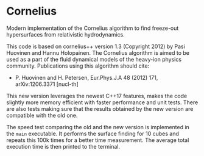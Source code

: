# Cornelius
Modern implementation of the Cornelius algorithm to find freeze-out hypersurfaces from relativistic hydrodynamics.


This code is based on cornelius++ version 1.3 (Copyright 2012) by Pasi Huovinen and Hannu Holopainen.
The Cornelius algorithm is aimed to be used as a part of the fluid dynamical models of the heavy-ion physics community.
Publications using this algorithm should cite:
 * P. Huovinen and H. Petersen, Eur.Phys.J.A 48 (2012) 171, arXiv:1206.3371 [nucl-th]

This new version leverages the newest C++17 features, makes the code slightly more memory efficient with faster performance and unit tests.
There are also tests making sure that the results obtained by the new version are compatible with the old one.

The speed test comparing the old and the new version is implemented in the `main`
executable. It performs the surface finding for 10 cubes and repeats this 100k
times for a better time measurement. The average total execution time is then
printed to the terminal.